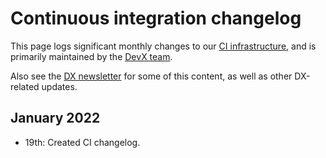 # Continuous integration changelog

This page logs significant monthly changes to our [CI infrastructure](./index.md), and is primarily maintained by the [DevX team](../../../enablement/dev-experience/index.md).

Also see the [DX newsletter](../../../enablement/dev-experience/newsletter.md) for some of this content, as well as other DX-related updates.

## January 2022

- 19th: Created CI changelog.
